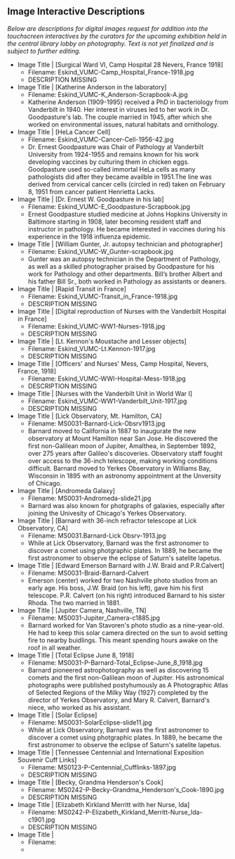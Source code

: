 ## Image Interactive Descriptions

_Below are descriptions for digital images request for addition into the touchscreen interactives by the curators for the upcoming exhibition held in 
the central library lobby on photography. Text is not yet finalized and is subject to further editing._

* Image Title | [Surgical Ward VI, Camp Hospital 28 Nevers, France 1918]
  * Filename: Eskind_VUMC-Camp_Hospital_France-1918.jpg
  * DESCRIPTION MISSING
* Image Title | [Katherine Anderson in the laboratory]
  * Filename: Eskind_VUMC-K_Anderson-Scrapbook-A.jpg
  * Katherine Anderson (1909-1995) received a PhD in bacteriology from Vanderbilt in 1940. Her interest in viruses led to her 
  work in Dr. Goodpasture's lab. The couple married in 1945, after which she worked on environmental issues, natural habitats 
  and ornithology.
* Image Title | [HeLa Cancer Cell]
  * Filename: Eskind_VUMC-Cancer-Cell-1956-42.jpg
  * Dr. Ernest Goodpasture was Chair of Pathology at Vanderbilt University from 1924-1955 and remains known for his work developing vaccines 
  by culturing them in chicken eggs. Goodpasture used so-called immortal HeLa cells as many pathologists did after they became 
  availble in 1951.The line was derived from cervical cancer cells (circled in red) taken on February 8, 1951 from cancer patient 
  Henrietta Lacks.
* Image Title | [Dr. Ernest W. Goodpasture in his lab]
  * Filename: Eskind_VUMC-E_Goodpasture-Scrapbook.jpg
  * Ernest Goodpasture studied medicine at Johns Hopkins University in Baltimore starting in 1908, later becoming resident staff 
  and instructor in pathology. He became interested in vaccines during his experience in the 1918 influenza epidemic.
* Image Title | [William Gunter, Jr. autopsy technician and photographer]
  * Filename: Eskind_VUMC-W_Gunter-scrapbook.jpg
  * Gunter was an autopsy technician in the Department of Pathology, as well as a skilled photographer praised by Goodpasture 
  for his work for Pathology and other departments.  Bill’s brother Albert and his father Bill Sr., both worked in Pathology 
  as assistants or deaners.
* Image Title | [Rapid Transit in France]
  * Filename: Eskind_VUMC-Transit_in_France-1918.jpg
  * DESCRIPTION MISSING
* Image Title | [Digital reproduction of Nurses with the Vanderbilt Hospital in France]
  * Filename: Eskind_VUMC-WW1-Nurses-1918.jpg
  * DESCRIPTION MISSING
* Image Title | [Lt. Kennon's Moustache and Lesser objects]
  * Filename: Eskind_VUMC-Lt.Kennon-1917.jpg
  * DESCRIPTION MISSING
* Image Title | [Officers' and Nurses' Mess, Camp Hospital, Nevers, France, 1918]
  * Filename: Eskind_VUMC-WWI-Hospital-Mess-1918.jpg
  * DESCRIPTION MISSING
* Image Title | [Nurses with the Vanderbilt Unit in World War I]
  * Filename: Eskind_VUMC-WW1-Vanderbilt_Unit-1917.jpg
  * DESCRIPTION MISSING
* Image Title | [Lick Observatory, Mt. Hamilton, CA]
  * Filename: MS0031-Barnard-Lick-Obsrv1913.jpg
  * Barnard moved to California in 1887 to inaugurate the new observatory at Mount Hamilton near San Jose. He discovered the first non-Galilean moon of Jupiter, Amalthea, in September 1892, over 275 years after Galileo's discoveries. Observatory staff fought over access to the 36-inch telescope, making working conditions difficult. Barnard moved to Yerkes Observatory in Williams Bay, Wisconsin in 1895 with an astronomy appointment at the Unversity of Chicago.
* Image Title | [Andromeda Galaxy]
  * Filename: MS0031-Andromeda-slide21.jpg
  * Barnard was also known for photgraphs of galaxies, especially after joining the Univesity of Chicago's Yerkes Observatory.
* Image Title | [Barnard with 36-inch refractor telescope at Lick Observatory, CA]
  * Filename: MS0031.Barnard-Lick Obsrv-1913.jpg
  * While at Lick Observatory, Barnard was the first astronomer to discover a comet using photgraphic plates. In 1889, he became the first astronomer to observe the eclipse of Saturn's satelite Iapetus.
* Image Title | [Edward Emerson Barnard with J.W. Braid and P.R.Calvert]
  * Filename: MS0031-Braid-Barnard-Calvert
  * Emerson (center) worked for two Nashville photo studios from an early age. His boss, J.W. Braid (on his left), gave him his first telescope. P.R. Calvert (on his right) introduced Barnard to his sister Rhoda. The two married in 1881.
* Image Title | [Jupiter Camera, Nashville, TN]
  * Filename: MS0031-Jupiter_Camera-c1885.jpg
  * Barnard worked for Van Stavoren's photo studio as a nine-year-old. He had to keep this solar camera directed on the sun to avoid setting fire to nearby buidlings. This meant spending hours awake on the roof in all weather.
* Image Title | [Total Eclipse June 8, 1918]
  * Filename: MS0031-P-Barnard-Total_Eclipse-June_8_1918.jpg
  * Barnard pioneered astrophotography as well as discovering 15 comets and the first non-Galilean moon of Jupiter. His astronomical photographs were published postyhumously as A Photographic Atlas of Selected Regions of the Milky Way (1927) completed by the director of Yerkes Observatory, and Mary R. Calvert, Barnard's niece, who worked as his assistant.
* Image Title | [Solar Eclipse]
  * Filename: MS0031-SolarEclipse-slide11.jpg
  * While at Lick Observatory, Barnard was the first astronomer to discover a comet using photgraphic plates. In 1889, he became the first astronomer to observe the eclipse of Saturn's satelite Iapetus.
* Image Title | [Tennessee Centennial and International Exposition Souvenir Cuff Links]
  * Filename: MS0123-P-Centennial_Cufflinks-1897.jpg
  * DESCRIPTION MISSING
* Image Title | [Becky, Grandma Henderson's Cook]
  * Filename: MS0242-P-Becky-Grandma_Henderson's_Cook-1890.jpg
  * DESCRIPTION MISSING
* Image Title | [Elizabeth Kirkland Merritt with her Nurse, Ida]
  * Filename: MS0242-P-Elizabeth_Kirkland_Merritt-Nurse_Ida-c1901.jpg
  * DESCRIPTION MISSING
* Image Title | 
  * Filename:
  * 

